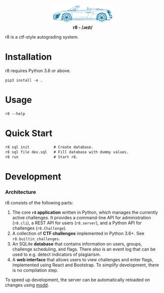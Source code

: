 <p align="center">
<img src="misc/logo.svg" width=200 />
<br>
<strong>r8 - /ɹeɪt/</strong>
</p>

r8 is a ctf-style autograding system. 

# Installation

r8 requires Python 3.6 or above.

```shell
pip3 install -e .
```

# Usage

```shell
r8 --help
```

# Quick Start

```shell
r8 sql init           # Create database.
r8 sql file dev.sql   # Fill database with dummy values.
r8 run                # Start r8.
```

# Development

### Architecture

r8 consists of the following parts:
  1. The core **`r8` application** written in Python, which manages the currently active challenges. 
     It provides a command-line API for administration (`r8.cli`), a REST API for users (`r8.server`), 
     and a Python API for challenges (`r8.Challenge`).
  2. A collection of **CTF challenges** implemented in Python 3.6+. See `r8.builtin_challenges`.
  3. An SQLite **database** that contains information on users, groups, challenge scheduling, and flags.
     There also is an event log that can be used to e.g. detect indicators of plagiarism.
  4. A **web interface** that allows users to view challenges and enter flags, implemented using React and Bootstrap.
     To simplify development, there is no compilation step.

To speed up development, the server can be automatically reloaded on changes using [modd](https://github.com/cortesi/modd).


